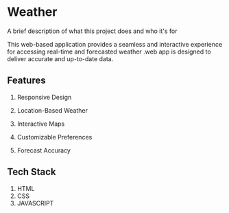
# Weather

A brief description of what this project does and who it's for

This web-based application provides a seamless and interactive experience for accessing real-time and forecasted weather .web app is designed to deliver accurate and up-to-date  data.


## Features

1. Responsive Design

2. Location-Based Weather

3. Interactive Maps

4. Customizable Preferences

5. Forecast Accuracy


## Tech Stack

1. HTML
2. CSS
3. JAVASCRIPT

